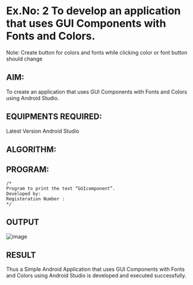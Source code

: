 # Ex.No: 2 To develop an application that uses GUI Components with Fonts and Colors. 
Note: Create button for colors and fonts while clicking color or font button should change 


## AIM:

To create an application that uses GUI Components with Fonts and Colors using Android Studio.

## EQUIPMENTS REQUIRED:

Latest Version Android Studio

## ALGORITHM:


## PROGRAM:
```
/*
Program to print the text “GUIcomponent”.
Developed by:
Registeration Number :
*/
```

## OUTPUT

![image](https://github.com/suryacse05/Mobile-Application-Development/assets/118673240/8d7d9ed1-0b9a-46fe-a3c7-92e7549f7ff1)



## RESULT
Thus a Simple Android Application that uses GUI Components with Fonts and Colors using Android Studio is developed and executed successfully.



